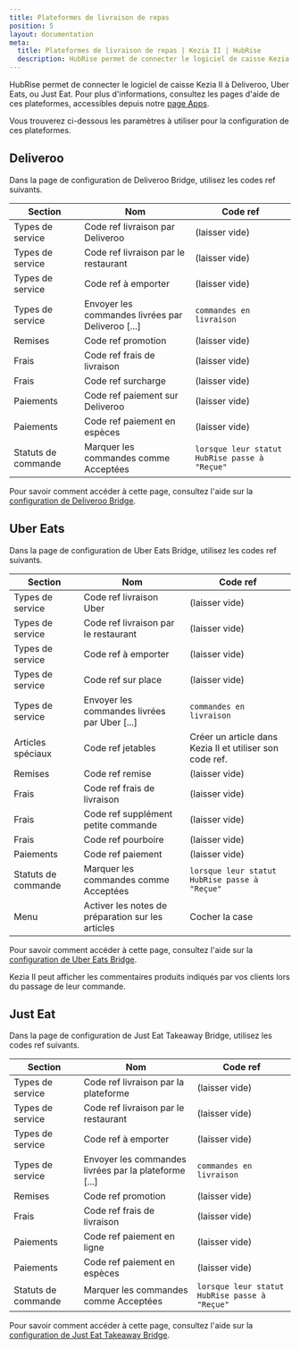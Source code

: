 ```yaml
---
title: Plateformes de livraison de repas
position: 5
layout: documentation
meta:
  title: Plateformes de livraison de repas | Kezia II | HubRise
  description: HubRise permet de connecter le logiciel de caisse Kezia II à Deliveroo, Uber Eats, ou Just Eat. Paramètres à utiliser pour configurer la connexion de ces plateformes.
---
```


HubRise permet de connecter le logiciel de caisse Kezia II à Deliveroo, Uber Eats, ou Just Eat. Pour plus d'informations, consultez les pages d'aide de ces plateformes, accessibles depuis notre [page Apps](/apps).

Vous trouverez ci-dessous les paramètres à utiliser pour la configuration de ces plateformes.

## Deliveroo

Dans la page de configuration de Deliveroo Bridge, utilisez les codes ref suivants.

| Section             | Nom                                               | Code ref                                      |
| ------------------- | ------------------------------------------------- | --------------------------------------------- |
| Types de service    | Code ref livraison par Deliveroo                  | (laisser vide)                                |
| Types de service    | Code ref livraison par le restaurant              | (laisser vide)                                |
| Types de service    | Code ref à emporter                               | (laisser vide)                                |
| Types de service    | Envoyer les commandes livrées par Deliveroo [...] | `commandes en livraison`                      |
| Remises             | Code ref promotion                                | (laisser vide)                                |
| Frais               | Code ref frais de livraison                       | (laisser vide)                                |
| Frais               | Code ref surcharge                                | (laisser vide)                                |
| Paiements           | Code ref paiement sur Deliveroo                   | (laisser vide)                                |
| Paiements           | Code ref paiement en espèces                      | (laisser vide)                                |
| Statuts de commande | Marquer les commandes comme Acceptées             | `lorsque leur statut HubRise passe à "Reçue"` |

Pour savoir comment accéder à cette page, consultez l'aide sur la [configuration de Deliveroo Bridge](/apps/deliveroo/configuration).

## Uber Eats

Dans la page de configuration de Uber Eats Bridge, utilisez les codes ref suivants.

| Section             | Nom                                               | Code ref                                                 |
| ------------------- | ------------------------------------------------- | -------------------------------------------------------- |
| Types de service    | Code ref livraison Uber                           | (laisser vide)                                           |
| Types de service    | Code ref livraison par le restaurant              | (laisser vide)                                           |
| Types de service    | Code ref à emporter                               | (laisser vide)                                           |
| Types de service    | Code ref sur place                                | (laisser vide)                                           |
| Types de service    | Envoyer les commandes livrées par Uber [...]      | `commandes en livraison`                                 |
| Articles spéciaux   | Code ref jetables                                 | Créer un article dans Kezia II et utiliser son code ref. |
| Remises             | Code ref remise                                   | (laisser vide)                                           |
| Frais               | Code ref frais de livraison                       | (laisser vide)                                           |
| Frais               | Code ref supplément petite commande               | (laisser vide)                                           |
| Frais               | Code ref pourboire                                | (laisser vide)                                           |
| Paiements           | Code ref paiement                                 | (laisser vide)                                           |
| Statuts de commande | Marquer les commandes comme Acceptées             | `lorsque leur statut HubRise passe à "Reçue"`            |
| Menu                | Activer les notes de préparation sur les articles | Cocher la case                                           |

Pour savoir comment accéder à cette page, consultez l'aide sur la [configuration de Uber Eats Bridge](/apps/uber-eats/configuration).

Kezia II peut afficher les commentaires produits indiqués par vos clients lors du passage de leur commande.

## Just Eat

Dans la page de configuration de Just Eat Takeaway Bridge, utilisez les codes ref suivants.

| Section             | Nom                                                   | Code ref                                      |
| ------------------- | ----------------------------------------------------- | --------------------------------------------- |
| Types de service    | Code ref livraison par la plateforme                  | (laisser vide)                                |
| Types de service    | Code ref livraison par le restaurant                  | (laisser vide)                                |
| Types de service    | Code ref à emporter                                   | (laisser vide)                                |
| Types de service    | Envoyer les commandes livrées par la plateforme [...] | `commandes en livraison`                      |
| Remises             | Code ref promotion                                    | (laisser vide)                                |
| Frais               | Code ref frais de livraison                           | (laisser vide)                                |
| Paiements           | Code ref paiement en ligne                            | (laisser vide)                                |
| Paiements           | Code ref paiement en espèces                          | (laisser vide)                                |
| Statuts de commande | Marquer les commandes comme Acceptées                 | `lorsque leur statut HubRise passe à "Reçue"` |

Pour savoir comment accéder à cette page, consultez l'aide sur la [configuration de Just Eat Takeaway Bridge](/apps/just-eat-takeaway/configuration).
